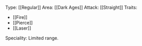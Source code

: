 Type: [[Regular]]
Area: [[Dark Ages]]
Attack: [[Straight]]
Traits:
- [[Fire]]
- [[Pierce]]
- [[Laser]]

Speciality: Limited range.